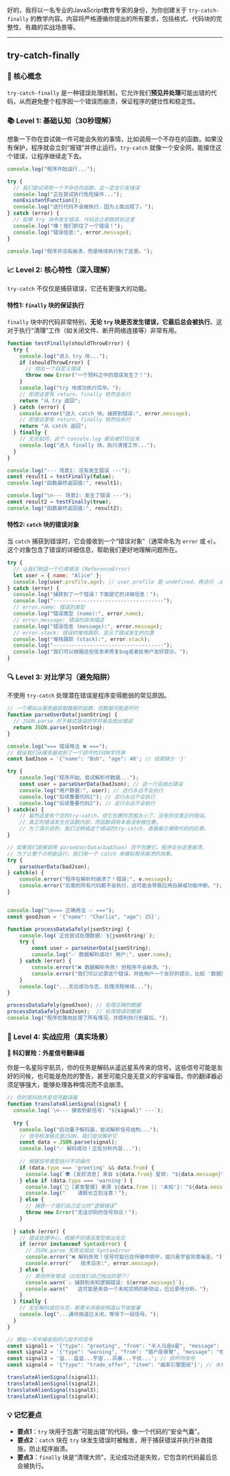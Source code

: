 好的，我将以一名专业的JavaScript教育专家的身份，为你创建关于 `try-catch-finally` 的教学内容。内容将严格遵循你提出的所有要求，包括格式、代码块的完整性、有趣的实战场景等。

---

## try-catch-finally

### 🎯 核心概念
`try-catch-finally` 是一种错误处理机制，它允许我们**预见并处理**可能出错的代码，从而避免整个程序因一个错误而崩溃，保证程序的健壮性和稳定性。

### 📚 Level 1: 基础认知（30秒理解）
想象一下你在尝试做一件可能会失败的事情，比如调用一个不存在的函数。如果没有保护，程序就会立刻“报错”并停止运行。`try-catch` 就像一个安全网，能接住这个错误，让程序继续走下去。

```javascript
console.log("程序开始运行...");

try {
  // 我们尝试调用一个不存在的函数，这一定会引发错误
  console.log("正在尝试执行危险操作...");
  nonExistentFunction(); 
  console.log("这行代码不会被执行，因为上面出错了。");
} catch (error) {
  // 如果 try 块中发生错误，代码会立即跳转到这里
  console.log("噢！我们抓住了一个错误！");
  console.log("错误信息:", error.message);
}

console.log("程序并没有崩溃，而是继续执行到了这里。");
```

### 📈 Level 2: 核心特性（深入理解）
`try-catch` 不仅仅是捕获错误，它还有更强大的功能。

#### 特性1: `finally` 块的保证执行
`finally` 块中的代码非常特别，**无论 `try` 块是否发生错误，它最后总会被执行**。这对于执行“清理”工作（如关闭文件、断开网络连接等）非常有用。

```javascript
function testFinally(shouldThrowError) {
  try {
    console.log("进入 try 块...");
    if (shouldThrowError) {
      // 抛出一个自定义错误
      throw new Error("一个预料之中的错误发生了！");
    }
    console.log("try 块成功执行完毕。");
    // 即使这里有 return，finally 依然会执行
    return "从 try 返回"; 
  } catch (error) {
    console.error("进入 catch 块，捕获到错误:", error.message);
    // 即使这里有 return，finally 依然会执行
    return "从 catch 返回";
  } finally {
    // 无论如何，这个 console.log 都会被打印出来
    console.log("进入 finally 块，执行清理工作...");
  }
}

console.log("--- 场景1: 没有发生错误 ---");
const result1 = testFinally(false);
console.log("函数最终返回值:", result1);

console.log("\n--- 场景2: 发生了错误 ---");
const result2 = testFinally(true);
console.log("函数最终返回值:", result2);
```

#### 特性2: `catch` 块的错误对象
当 `catch` 捕获到错误时，它会接收到一个“错误对象”（通常命名为 `error` 或 `e`）。这个对象包含了错误的详细信息，帮助我们更好地理解问题所在。

```javascript
try {
  // 让我们制造一个引用错误 (ReferenceError)
  let user = { name: "Alice" };
  console.log(user.profile.age); // user.profile 是 undefined，再访问 .age 就会报错
} catch (error) {
  console.log("捕获到了一个错误！下面是它的详细信息：");
  console.log("------------------------------------");
  // error.name: 错误的类型
  console.log("错误类型 (name):", error.name); 
  // error.message: 错误的具体描述
  console.log("错误信息 (message):", error.message);
  // error.stack: 错误的堆栈跟踪，显示了错误发生的位置
  console.log("堆栈跟踪 (stack):", error.stack);
  console.log("------------------------------------");
  console.log("我们可以根据这些信息来修复bug或者给用户友好提示。");
}
```

### 🔍 Level 3: 对比学习（避免陷阱）
不使用 `try-catch` 处理潜在错误是程序变得脆弱的常见原因。

```javascript
// 一个模拟从服务器获取数据的函数，但数据可能是坏的
function parseUserData(jsonString) {
  // JSON.parse 对于格式错误的字符串会抛出错误
  return JSON.parse(jsonString);
}

console.log("=== 错误用法 ❌ ===");
// 假设我们从服务器收到了一个损坏的JSON字符串
const badJson = '{"name": "Bob", "age": 40'; // 结尾缺少 '}'

try {
    console.log("程序开始，尝试解析坏数据...");
    const user = parseUserData(badJson); // 这一行会抛出错误
    console.log("用户数据:", user); // 这行永远不会执行
    console.log("后续重要代码1"); // 这行永远不会执行
    console.log("后续重要代码2"); // 这行永远不会执行
} catch(e) {
    // 虽然这里有个空的try-catch，但它包裹的范围太小了，没有抓住真正的错误。
    // 真正的错误发生在函数内部，而函数调用本身没有被包裹。
    // 为了演示目的，我们注释掉这个错误的try-catch，直接展示裸奔代码的后果。
}

// 如果我们直接调用 parseUserData(badJson) 而不包裹它，程序会在这里崩溃。
// 为了让整个示例能运行，我们用一个 catch 来模拟程序崩溃的效果。
try {
    parseUserData(badJson);
} catch(e) {
    console.error("程序在解析时崩溃了！错误:", e.message);
    console.error("后面的所有代码都不会执行，这可能会导致应用白屏或功能中断。");
}


console.log("\n=== 正确用法 ✅ ===");
const goodJson = '{"name": "Charlie", "age": 25}';

function processDataSafely(jsonString) {
    console.log(`正在尝试处理数据: ${jsonString}`);
    try {
        const user = parseUserData(jsonString);
        console.log("✅ 数据解析成功! 用户:", user.name);
    } catch (error) {
        console.error("❌ 数据解析失败! 但程序不会崩溃。");
        console.error("我们可以记录这个错误，并给用户一个友好的提示，比如 '数据加载失败，请稍后重试'。");
    }
    console.log("...无论成功与否，处理流程继续...");
}

processDataSafely(goodJson); // 处理正确的数据
processDataSafely(badJson);  // 处理错误的数据
console.log("程序优雅地处理了所有情况，并顺利执行到最后。");
```

### 🚀 Level 4: 实战应用（真实场景）
**🚀 科幻冒险：外星信号翻译器**

你是一名星际宇航员，你的任务是解码从遥远星系传来的信号。这些信号可能是友好的问候，也可能是危险的警告，甚至可能只是无意义的宇宙噪音。你的翻译器必须足够强大，能够处理各种情况而不会崩溃。

```javascript
// 你的高科技外星信号翻译器
function translateAlienSignal(signal) {
  console.log(`\n--- 接收到新信号: "${signal}" ---`);
  
  try {
    console.log("启动量子解码器，尝试解析信号结构...");
    // 信号标准格式是JSON，我们尝试解析它
    const data = JSON.parse(signal);
    console.log("✅ 解码成功！正在分析内容...");
    
    // 根据信号类型执行不同操作
    if (data.type === 'greeting' && data.from) {
      console.log(`👽 [友好消息] 来自 ${data.from} 星球: "${data.message}"`);
    } else if (data.type === 'warning') {
      console.log(`🚨 [紧急警报] 来源 ${data.from || '未知'}: "${data.message}"`);
      console.log("    请舰长立刻注意！");
    } else {
      // 捕获一个我们自己定义的“逻辑错误”
      throw new Error("无法识别的信号协议！");
    }
    
  } catch (error) {
    // 错误处理中心，根据不同错误类型做出反应
    if (error instanceof SyntaxError) {
      // JSON.parse 失败会抛出 SyntaxError
      console.error("❌ 解码失败！信号可能已在传输中损坏，或只是宇宙背景噪音。");
      console.error("   技术日志:", error.message);
    } else {
      // 其他所有错误（比如我们自己抛出的那个）
      console.warn(`⚠️ 捕获到未知逻辑错误: ${error.message}`);
      console.warn("   这可能是来自一个未知文明的新协议，已记录待分析。");
    }
  } finally {
    // 无论解码成功与否，都要关闭接收频道以节省能量
    console.log("...通讯频道已关闭，等待下一段信号。");
  }
}

// 模拟一天中接收到的几段不同信号
const signal1 = '{"type": "greeting", "from": "半人马座α星", "message": "我们带来了和平与知识。"}';
const signal2 = '{"type": "warning", "from": "猎户座悬臂", "message": "检测到伽马射线暴，立刻规避！"}';
const signal3 = '滋...滋滋...宇宙...风暴...干扰...'; // 损坏的信号
const signal4 = '{"type": "trade_offer", "item": "曲率引擎图纸"}'; // 未知协议的信号

translateAlienSignal(signal1);
translateAlienSignal(signal2);
translateAlienSignal(signal3);
translateAlienSignal(signal4);
```

### 💡 记忆要点
- **要点1**：`try` 块用于包裹“可能出错”的代码，像一个代码的“安全气囊”。
- **要点2**：`catch` 块在 `try` 块发生错误时被触发，用于捕获错误并执行补救措施，防止程序崩溃。
- **要点3**：`finally` 块是“清理大师”，无论成功还是失败，它包含的代码最后总会被执行。

<!--
metadata:
  syntax: try-catch, finally, throw, instanceof
  pattern: error-handling, control-flow
  api: JSON.parse, console.log, console.error, console.warn, Error
  concept: error-handling, exception, control-flow
  difficulty: intermediate
  dependencies: [无]
  related: []
-->